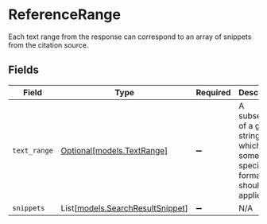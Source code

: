 # ReferenceRange

Each text range from the response can correspond to an array of snippets from the citation source.


## Fields

| Field                                                                              | Type                                                                               | Required                                                                           | Description                                                                        |
| ---------------------------------------------------------------------------------- | ---------------------------------------------------------------------------------- | ---------------------------------------------------------------------------------- | ---------------------------------------------------------------------------------- |
| `text_range`                                                                       | [Optional[models.TextRange]](../models/textrange.md)                               | :heavy_minus_sign:                                                                 | A subsection of a given string to which some special formatting should be applied. |
| `snippets`                                                                         | List[[models.SearchResultSnippet](../models/searchresultsnippet.md)]               | :heavy_minus_sign:                                                                 | N/A                                                                                |